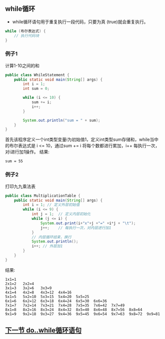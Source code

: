 ## while循环
- while循环语句用于重复执行一段代码，只要为真 (true)就会重复执行。

```java
while (布尔表达式) {
    // 执行代码块
}
```

### 例子1
计算1-10之间的和

```java
public class WhileStatement {
    public static void main(String[] args) {
        int i = 1;
        int sum = 0;

        while (i <= 10) {
            sum += i;
            i++;
        }

        System.out.println("sum = " + sum);
    }
}
```
首先该程序定义一个int类型变量i为初始值1，定义int类型sum存储和，while当中的布尔表达式是 i <= 10，通过sum += i 将每个数都进行累加，i++ 每执行一次，对i进行加1操作。
结果:
```
sum = 55
```

### 例子2
打印九九乘法表

```java
public class MultiplicationTable {
    public static void main(String[] args) {
        int i = 1; // 定义外层初始值
        while (i <= 9) {    
            int j = 1;  // 定义内层初始化 
            while (j <= i) {
                System.out.print(i+"x"+j +"=" +i*j + "\t");
                j++;    // 每执行一次，对内层进行加1
            }
            // 内层循环结束，换行
            System.out.println();
            i++; // 外层加1
        }
    }
}
```

结果:
```
1x1=1	
2x1=2	2x2=4	
3x1=3	3x2=6	3x3=9	
4x1=4	4x2=8	4x3=12	4x4=16	
5x1=5	5x2=10	5x3=15	5x4=20	5x5=25	
6x1=6	6x2=12	6x3=18	6x4=24	6x5=30	6x6=36	
7x1=7	7x2=14	7x3=21	7x4=28	7x5=35	7x6=42	7x7=49	
8x1=8	8x2=16	8x3=24	8x4=32	8x5=40	8x6=48	8x7=56	8x8=64	
9x1=9	9x2=18	9x3=27	9x4=36	9x5=45	9x6=54	9x7=63	9x8=72	9x9=81	
```

## <a href="">下一节 do..while循环语句</a>